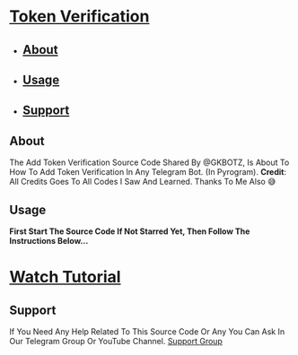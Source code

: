 # [Token Verification](https://github.com/GK-BOTZ/Resources/tree/main/Token%20Verification)

- ## [About](#about)
- ## [Usage](#usage)
- ## [Support](#support)

## About
The Add Token Verification Source Code Shared By @GKBOTZ, Is About To How To Add Token Verification In Any Telegram Bot. (In Pyrogram).
**Credit**: All Credits Goes To All Codes I Saw And Learned. Thanks To Me Also 😅

## Usage 
**First Start The Source Code If Not Starred Yet, Then Follow The Instructions Below...**
# [Watch Tutorial]()

## Support 
If You Need Any Help Related To This Source Code Or Any You Can Ask In Our Telegram Group Or YouTube Channel.
[Support Group](https://telegram.me/gk-botz)
